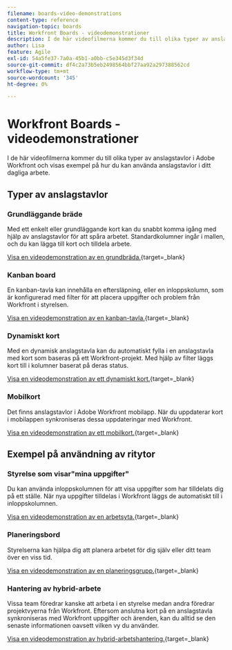 ```yaml
---
filename: boards-video-demonstrations
content-type: reference
navigation-topic: boards
title: Workfront Boards - videodemonstrationer
description: I de här videofilmerna kommer du till olika typer av anslagstavlor i Adobe Workfront och visas exempel på hur du kan använda anslagstavlor i ditt dagliga arbete.
author: Lisa
feature: Agile
exl-id: 54a5fe37-7a0a-45b1-a0bb-c5e345d3f34d
source-git-commit: df4c2a73b5eb2498564bbf27aa92a297388562cd
workflow-type: tm+mt
source-wordcount: '345'
ht-degree: 0%

---
```


# Workfront Boards - videodemonstrationer

<!--Audited: 12/2023-->

I de här videofilmerna kommer du till olika typer av anslagstavlor i Adobe Workfront och visas exempel på hur du kan använda anslagstavlor i ditt dagliga arbete.

## Typer av anslagstavlor

### Grundläggande bräde

Med ett enkelt eller grundläggande kort kan du snabbt komma igång med hjälp av anslagstavlor för att spåra arbetet. Standardkolumner ingår i mallen, och du kan lägga till kort och tilldela arbete.

[Visa en videodemonstration av en grundbräda.](https://video.tv.adobe.com/v/3416382/){target=_blank}

### Kanban board

En kanban-tavla kan innehålla en eftersläpning, eller en inloppskolumn, som är konfigurerad med filter för att placera uppgifter och problem från Workfront i styrelsen.

[Visa en videodemonstration av en kanban-tavla.](https://video.tv.adobe.com/v/3416383/){target=_blank}

### Dynamiskt kort

Med en dynamisk anslagstavla kan du automatiskt fylla i en anslagstavla med kort som baseras på ett Workfront-projekt. Med hjälp av filter läggs kort till i kolumner baserat på deras status.

[Visa en videodemonstration av ett dynamiskt kort.](https://video.tv.adobe.com/v/3422404/){target=_blank}

### Mobilkort

Det finns anslagstavlor i Adobe Workfront mobilapp. När du uppdaterar kort i mobilappen synkroniseras dessa uppdateringar med Workfront.

[Visa en videodemonstration av ett mobilkort.](https://video.tv.adobe.com/v/3416379/){target=_blank}

## Exempel på användning av ritytor

### Styrelse som visar&quot;mina uppgifter&quot;

Du kan använda inloppskolumnen för att visa uppgifter som har tilldelats dig på ett ställe. När nya uppgifter tilldelas i Workfront läggs de automatiskt till i inloppskolumnen.

[Visa en videodemonstration av en arbetsyta.](https://video.tv.adobe.com/v/3416378/){target=_blank}

### Planeringsbord

Styrelserna kan hjälpa dig att planera arbetet för dig själv eller ditt team över en viss tid.

[Visa en videodemonstration av en planeringsgrupp.](https://video.tv.adobe.com/v/3416380/){target=_blank}

### Hantering av hybrid-arbete

Vissa team föredrar kanske att arbeta i en styrelse medan andra föredrar projektvyerna från Workfront. Eftersom anslutna kort på en anslagstavla synkroniseras med Workfront uppgifter och ärenden, kan du alltid se den senaste informationen oavsett vilken vy du använder.

[Visa en videodemonstration av hybrid-arbetshantering.](https://video.tv.adobe.com/v/3416381/){target=_blank}
